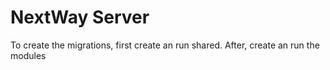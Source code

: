 # NextWay Server

To create the migrations, first create an run shared.
After, create an run the modules

